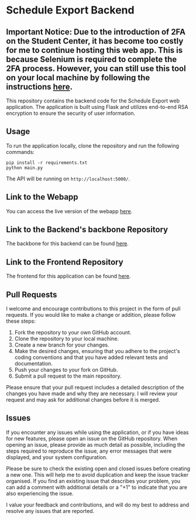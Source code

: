 # Schedule Export Backend

## Important Notice: Due to the introduction of 2FA on the Student Center, it has become too costly for me to continue hosting this web app. This is because Selenium is required to complete the 2FA process. However, you can still use this tool on your local machine by following the instructions [here](https://github.com/ameenalasady/uwoTimetableCSV).

This repository contains the backend code for the Schedule Export web application. The application is built using Flask and utilizes end-to-end RSA encryption to ensure the security of user information.

## Usage

To run the application locally, clone the repository and run the following commands:

```
pip install -r requirements.txt
python main.py
```

The API will be running on `http://localhost:5000/`.

## Link to the Webapp

You can access the live version of the webapp [here](https://western-schedule-exporter.web.app/).

## Link to the Backend's backbone Repository

The backbone for this backend can be found [here](https://github.com/ameenalasady/uwoTimetableCSV).

## Link to the Frontend Repository

The frontend for this application can be found [here](https://github.com/ameenalasady/ScheduleExporterFrontEnd).

## Pull Requests

I welcome and encourage contributions to this project in the form of pull requests. If you would like to make a change or addition, please follow these steps:

1. Fork the repository to your own GitHub account.
2. Clone the repository to your local machine.
3. Create a new branch for your changes.
4. Make the desired changes, ensuring that you adhere to the project's coding conventions and that you have added relevant tests and documentation.
5. Push your changes to your fork on GitHub.
6. Submit a pull request to the main repository.

Please ensure that your pull request includes a detailed description of the changes you have made and why they are necessary. I will review your request and may ask for additional changes before it is merged.

## Issues

If you encounter any issues while using the application, or if you have ideas for new features, please open an issue on the GitHub repository. When opening an issue, please provide as much detail as possible, including the steps required to reproduce the issue, any error messages that were displayed, and your system configuration.

Please be sure to check the existing open and closed issues before creating a new one. This will help me to avoid duplication and keep the issue tracker organised. If you find an existing issue that describes your problem, you can add a comment with additional details or a "+1" to indicate that you are also experiencing the issue.

I value your feedback and contributions, and will do my best to address and resolve any issues that are reported.

